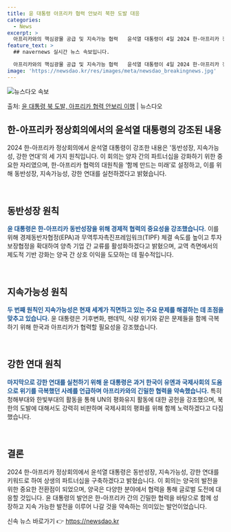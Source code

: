```yaml
---
title: 윤 대통령 아프리카 협력 안보리 북한 도발 대응
categories:
  - News
excerpt: >
  아프리카와의 핵심광물 공급 및 지속가능 협력   윤석열 대통령이 4일 2024 한-아프리카 정상회의장에서 열…
feature_text: >
  ## navernews 실시간 뉴스 속보입니다.

  아프리카와의 핵심광물 공급 및 지속가능 협력   윤석열 대통령이 4일 2024 한-아프리카 정상회의장에서 열…
image: 'https://newsdao.kr/res/images/meta/newsdao_breakingnews.jpg'
---
```


![뉴스다오 속보](https://newsdao.kr/res/images/meta/newsdao_breakingnews.jpg)

<p>출처: <a href="https://newsdao.kr/4074" rel="dofollow">윤 대통령 북 도발, 아프리카 협력 안보리 이행</a> | 뉴스다오</p>

<h2 data-ke-size="size26">한-아프리카 정상회의에서의 윤석열 대통령의 강조된 내용</h2>
2024 한-아프리카 정상회의에서 윤석열 대통령이 강조한 내용은 '동반성장, 지속가능성, 강한 연대'의 세 가지 원칙입니다. 이 회의는 양자 간의 파트너십을 강화하기 위한 중요한 자리였으며, 한-아프리카 협력의 대원칙을 ‘함께 만드는 미래’로 설정하고, 이를 위해 동반성장, 지속가능성, 강한 연대를 실천하겠다고 밝혔습니다.

<p data-ke-size="size16">&nbsp;</p>

<h2 data-ke-size="size26">동반성장 원칙</h2>
<b><span style="color: #1a5490;">윤 대통령은 한-아프리카 동반성장을 위해 경제적 협력의 중요성을 강조했습니다.</span></b> 이를 위해 경제동반자협정(EPA)과 무역투자촉진프레임워크(TIPF) 체결 속도를 높이고 투자보장협정을 확대하여 양측 기업 간 교류를 활성화하겠다고 밝혔으며, 교역 측면에서의 제도적 기반 강화는 양국 간 상호 이익을 도모하는 데 필수적입니다.

<p data-ke-size="size16">&nbsp;</p>

<h2 data-ke-size="size26">지속가능성 원칙</h2>
<b><span style="color: #1a5490;">두 번째 원칙인 지속가능성은 현재 세계가 직면하고 있는 주요 문제를 해결하는 데 초점을 맞추고 있습니다.</span></b> 윤 대통령은 기후변화, 팬데믹, 식량 위기와 같은 문제들을 함께 극복하기 위해 한국과 아프리카가 협력할 필요성을 강조했습니다.

<p data-ke-size="size16">&nbsp;</p>

<h2 data-ke-size="size26">강한 연대 원칙</h2>
<b><span style="color: #1a5490;">마지막으로 강한 연대를 실천하기 위해 윤 대통령은 과거 한국이 유엔과 국제사회의 도움으로 위기를 극복했던 사례를 언급하며 아프리카와의 긴밀한 협력을 약속했습니다.</span></b> 특히 청해부대와 한빛부대의 활동을 통해 UN의 평화유지 활동에 대한 공헌을 강조했으며, 북한의 도발에 대해서도 강력히 비판하며 국제사회의 평화를 위해 함께 노력하겠다고 다짐했습니다.

<p data-ke-size="size16">&nbsp;</p>

<h2 data-ke-size="size26">결론</h2>
2024 한-아프리카 정상회의에서 윤석열 대통령은 동반성장, 지속가능성, 강한 연대를 키워드로 하여 상생의 파트너십을 구축하겠다고 밝혔습니다. 이 회의는 양국의 발전을 위한 중요한 전환점이 되었으며, 양국은 다양한 분야에서 협력을 통해 글로벌 도전에 대응할 것입니다. 윤 대통령의 발언은 한-아프리카 간의 긴밀한 협력을 바탕으로 함께 성장하고 지속 가능한 발전을 이루어 나갈 것을 약속하는 의미있는 발언이었습니다.
 

신속 뉴스 바로가기 👉 <a href="https://newsdao.kr" rel="dofollow">https://newsdao.kr</a>


